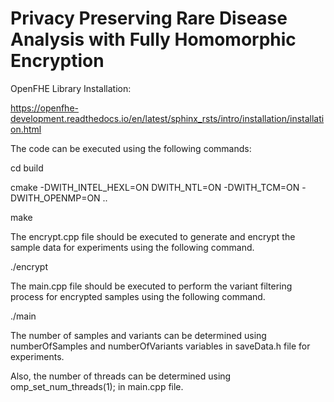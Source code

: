 # Privacy Preserving Rare Disease Analysis with Fully Homomorphic Encryption

OpenFHE Library Installation:

<https://openfhe-development.readthedocs.io/en/latest/sphinx_rsts/intro/installation/installation.html>

The code can be executed using the following commands:

cd build

cmake -DWITH_INTEL_HEXL=ON DWITH_NTL=ON -DWITH_TCM=ON -DWITH_OPENMP=ON  ..

make

The encrypt.cpp file should be executed to generate and encrypt the sample data for experiments using the following command.

./encrypt

The main.cpp file should be executed to perform the variant filtering process for encrypted samples using the following command.

./main

The number of samples and variants can be determined using numberOfSamples and numberOfVariants variables in saveData.h file for experiments. 

Also, the number of threads can be determined using omp_set_num_threads(1); in main.cpp file.
